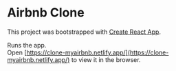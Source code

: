 # Airbnb Clone

This project was bootstrapped with [Create React App](https://github.com/facebook/create-react-app).


Runs the app.\
Open [https://clone-myairbnb.netlify.app/](https://clone-myairbnb.netlify.app/) to view it in the browser.

